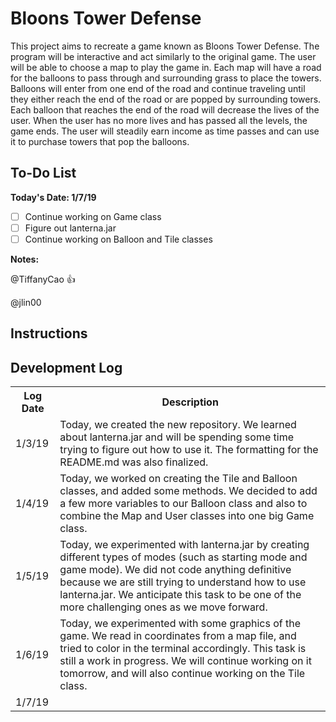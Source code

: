 # Bloons Tower Defense
This project aims to recreate a game known as Bloons Tower Defense. The program will be interactive and act similarly to the original game. The user will be able to choose a map to play the game in. Each map will have a road for the balloons to pass through and surrounding grass to place the towers. Balloons will enter from one end of the road and continue traveling until they either reach the end of the road or are popped by surrounding towers. Each balloon that reaches the end of the road will decrease the lives of the user. When the user has no more lives and has passed all the levels, the game ends. The user will steadily earn income as time passes and can use it to purchase towers that pop the balloons.

## To-Do List
**Today's Date: 1/7/19**

- [ ] Continue working on Game class
- [ ] Figure out lanterna.jar
- [ ] Continue working on Balloon and Tile classes

**Notes:**

@TiffanyCao :+1:

@jlin00 <write comments here>

## Instructions

## Development Log
<table>
  <th>Log Date</th>
  <th>Description</th>
  <tr>
    <td>1/3/19</td>
    <td>Today, we created the new repository. We learned about lanterna.jar and will be spending some time trying to
    figure out how to use it. The formatting for the README.md was also finalized. </td>
  </tr>
<tr>
    <td>1/4/19</td>
    <td>Today, we worked on creating the Tile and Balloon classes, and added some methods. We decided to add a few more
    variables to our Balloon class and also to combine the Map and User classes into one big Game class.
    </td>
</tr>
<tr>
    <td>1/5/19</td>
    <td>Today, we experimented with lanterna.jar by creating different types of modes (such as starting mode and game mode).
    We did not code anything definitive because we are still trying to understand how to use lanterna.jar. We anticipate
    this task to be one of the more challenging ones as we move forward.
    </td>
</tr>
<tr>
    <td>1/6/19</td>
    <td>Today, we experimented with some graphics of the game. We read in coordinates from a map file, and tried to color
    in the terminal accordingly. This task is still a work in progress. We will continue working on it tomorrow, and will
    also continue working on the Tile class. 
    </td>
</tr>
<tr>
    <td>1/7/19</td>
    <td>
    </td>
</tr>
</table>
